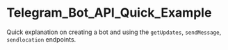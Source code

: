 # Telegram_Bot_API_Quick_Example
Quick explanation on creating a bot and using the `getUpdates`, `sendMessage`, `sendlocation` endpoints.